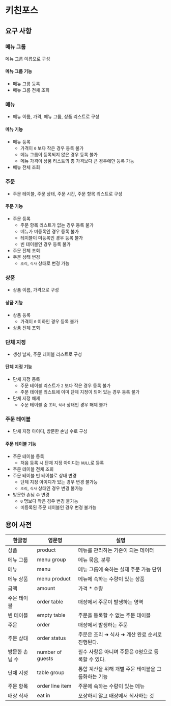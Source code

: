 # 키친포스

## 요구 사항

### 메뉴 그룹
메뉴 그룹 이릅으로 구성
#### 메뉴 그룹 기능
- 메뉴 그룹 등록
- 메뉴 그룹 전체 조회

### 메뉴
- 메뉴 이름, 가격, 메뉴 그룹, 상품 리스트로 구성
#### 메뉴 기능
- 메뉴 등록
  - 가격이 `0` 보다 작은 경우 등록 불가
  - 메뉴 그룹이 등록되지 않은 경우 등록 불가
  - 메뉴 가격이 상품 리스트의 총 가격보다 큰 경우에만 등록 가능
- 메뉴 전체 조회

### 주문
- 주문 테이블, 주문 상태, 주문 시간, 주문 항목 리스트로 구성
#### 주문 기능
- 주문 등록
  - 주문 항목 리스트가 없는 경우 등록 불가
  - 메뉴가 미등록인 경우 등록 불가
  - 테이블이 미등록인 경우 등록 불가
  - 빈 테이블인 경우 등록 불가
- 주문 전체 조회
- 주문 상태 변경
  - `조리`, `식사` 상태로 변경 가능

### 상품
- 상품 이름, 가격으로 구성
#### 상품 기능
- 상품 등록
  - 가격이 `0` 이하인 경우 등록 불가
- 상품 전체 조회

### 단체 지정
- 생성 날짜, 주문 테이블 리스트로 구성
#### 단체 지정 기능
- 단체 지정 등록
  - 주문 테이블 리스트가 `2` 보다 작은 경우 등록 불가
  - 주문 테이블 리스트에 이미 단체 지정이 되어 있는 경우 등록 불가  
- 단체 지정 해제
  - 주문 테이블 중 `조리`, `식사` 상태인 경우 해제 불가

### 주문 테이블
- 단체 지정 아이디, 방문한 손님 수로 구성
#### 주문 테이블 기능
- 주문 테이블 등록
  - 처음 등록 시 단체 지정 아이디는 `NULL`로 등록
- 주문 테이블 전체 조회
- 주문 테이블 빈 테이블로 상태 변경
  - 단체 지정 아이디가 있는 경우 변경 불가능
  - `조리`, `식사` 상태인 경우 변경 불가능
- 방문한 손님 수 변경
  - `0` 명보다 작은 경우 변경 불가능
  - 미등록된 주문 테이블인 경우 변경 불가능 

## 용어 사전

| 한글명 | 영문명 | 설명 |
| --- | --- | --- |
| 상품 | product | 메뉴를 관리하는 기준이 되는 데이터 |
| 메뉴 그룹 | menu group | 메뉴 묶음, 분류 |
| 메뉴 | menu | 메뉴 그룹에 속하는 실제 주문 가능 단위 |
| 메뉴 상품 | menu product | 메뉴에 속하는 수량이 있는 상품 |
| 금액 | amount | 가격 * 수량 |
| 주문 테이블 | order table | 매장에서 주문이 발생하는 영역 |
| 빈 테이블 | empty table | 주문을 등록할 수 없는 주문 테이블 |
| 주문 | order | 매장에서 발생하는 주문 |
| 주문 상태 | order status | 주문은 조리 ➜ 식사 ➜ 계산 완료 순서로 진행된다. |
| 방문한 손님 수 | number of guests | 필수 사항은 아니며 주문은 0명으로 등록할 수 있다. |
| 단체 지정 | table group | 통합 계산을 위해 개별 주문 테이블을 그룹화하는 기능 |
| 주문 항목 | order line item | 주문에 속하는 수량이 있는 메뉴 |
| 매장 식사 | eat in | 포장하지 않고 매장에서 식사하는 것 |
